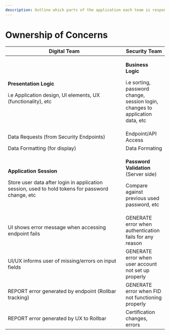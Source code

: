 ```yaml
---
description: Outline which parts of the application each team is responsible for.
---
```


# Ownership of Concerns



<table><thead><tr><th width="356.5">Digital Team</th><th>Security Team</th></tr></thead><tbody><tr><td><p><strong>Presentation Logic</strong> </p><p>i.e Application design, UI elements, UX (functionality), etc</p></td><td><p><strong>Business Logic</strong> </p><p>i.e sorting, password change, session login, changes to application data, etc</p></td></tr><tr><td>Data Requests (from Security Endpoints)</td><td>Endpoint/API Access</td></tr><tr><td>Data Formatting (for display)</td><td>Data Formating</td></tr><tr><td><p><strong>Application Session</strong> </p><p>Store user data after login in application session, used to hold tokens for password change, etc</p></td><td><p><strong>Password Validation</strong> (Server side)</p><p>Compare against previous used password, etc</p></td></tr><tr><td>UI shows error message when accessing endpoint fails</td><td>GENERATE error when authentication fails for any reason</td></tr><tr><td>UI/UX informs user of missing/errors on input fields</td><td>GENERATE error when user account not set up properly</td></tr><tr><td>REPORT error generated by endpoint (Rollbar tracking)</td><td>GENERATE error when FID not functioning properly</td></tr><tr><td>REPORT error generated by UX to Rollbar</td><td>Certification changes, errors</td></tr></tbody></table>




